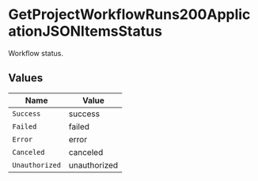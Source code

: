 # GetProjectWorkflowRuns200ApplicationJSONItemsStatus

Workflow status.


## Values

| Name           | Value          |
| -------------- | -------------- |
| `Success`      | success        |
| `Failed`       | failed         |
| `Error`        | error          |
| `Canceled`     | canceled       |
| `Unauthorized` | unauthorized   |